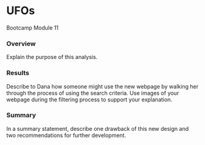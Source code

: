 # UFOs
Bootcamp Module 11

### Overview
Explain the purpose of this analysis.

### Results
Describe to Dana how someone might use the new webpage by walking her through the process of using the search criteria. Use images of your webpage during the filtering process to support your explanation.

### Summary
In a summary statement, describe one drawback of this new design and two recommendations for further development.
